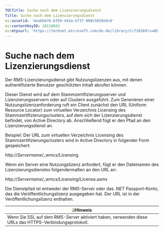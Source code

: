 ```yaml
---
TOCTitle: Suche nach dem Lizenzierungsdienst
Title: Suche nach dem Lizenzierungsdienst
ms:assetid: '4eabbb76-b359-443a-b737-098c5659e9c6'
ms:contentKeyID: 18118843
ms:mtpsurl: 'https://technet.microsoft.com/de-de/library/Cc720269(v=WS.10)'
---
```


Suche nach dem Lizenzierungsdienst
==================================

Der RMS-Lizenzierungsdienst gibt Nutzungslizenzen aus, mit denen authentifizierte Benutzer geschützten Inhalt abrufen können.

Dieser Dienst wird auf dem Stammzertifizierungsserver und Lizenzierungsservern oder auf Clustern ausgeführt. Zum Generieren einer Nutzungslizenzanforderung ruft ein Client zunächst den URL (Uniform Resource Locator) zum virtuellen Verzeichnis Licensing des Stammzertifizierungsclusters, auf dem sich der Lizenzierungsdienst befindet, von Active Directory ab. Anschließend fügt er den Pfad an den Lizenzierungsdienst an.

Beispiel: Der URL zum virtuellen Verzeichnis Licensing des Stammzertifizierungsclusters wird in Active Directory in folgender Form gespeichert:

http://*Servername*/\_wmcs/Licensing

Wenn ein Server eine Nutzungslizenz anfordert, fügt er den Dateinamen des Lizenzierungsdienstes folgendermaßen an den URL an:

http://*Servername*/\_wmcs/Licensing/License.asmx

Die Dienstpfad ist entweder der RMS-Server oder das .NET Passport-Konto, das die Veröffentlichungslizenz ausgegeben hat. Der URL ist in der Veröffentlichungslizenz enthalten.

| ![](images/Cc720269.note(WS.10).gif)Hinweis                              |
|-------------------------------------------------------------------------------------------------------|
| Wenn Sie SSL auf dem RMS-Server aktiviert haben, verwenden diese URLs das HTTPS-Verbindungsprotokoll. |